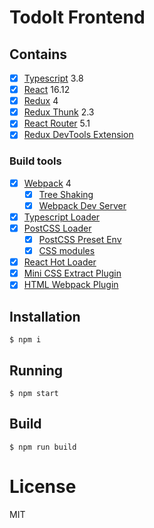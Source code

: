 # TodoIt Frontend

## Contains

-   [x] [Typescript](https://www.typescriptlang.org/) 3.8
-   [x] [React](https://facebook.github.io/react/) 16.12
-   [x] [Redux](https://github.com/reactjs/redux) 4
-   [x] [Redux Thunk](https://github.com/reduxjs/redux-thunk) 2.3
-   [x] [React Router](https://github.com/ReactTraining/react-router) 5.1
-   [x] [Redux DevTools Extension](https://github.com/zalmoxisus/redux-devtools-extension)

### Build tools

-   [x] [Webpack](https://webpack.github.io) 4
    -   [x] [Tree Shaking](https://medium.com/@Rich_Harris/tree-shaking-versus-dead-code-elimination-d3765df85c80)
    -   [x] [Webpack Dev Server](https://github.com/webpack/webpack-dev-server)
-   [x] [Typescript Loader](https://github.com/TypeStrong/ts-loader)
-   [x] [PostCSS Loader](https://github.com/postcss/postcss-loader)
    -   [x] [PostCSS Preset Env](https://preset-env.cssdb.org/)
    -   [x] [CSS modules](https://github.com/css-modules/css-modules)
-   [x] [React Hot Loader](https://github.com/gaearon/react-hot-loader)
-   [x] [Mini CSS Extract Plugin](https://github.com/webpack-contrib/mini-css-extract-plugin)
-   [x] [HTML Webpack Plugin](https://github.com/ampedandwired/html-webpack-plugin)

## Installation

```
$ npm i
```

## Running

```
$ npm start
```

## Build

```
$ npm run build
```

# License

MIT
